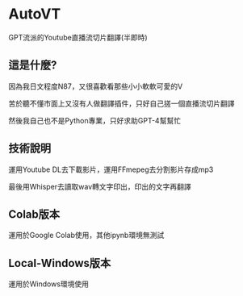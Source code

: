# AutoVT
GPT流派的Youtube直播流切片翻譯(半即時)

## 這是什麼?
因為我日文程度N87，又很喜歡看那些小小軟軟可愛的V

苦於聽不懂市面上又沒有人做翻譯插件，只好自己搓一個直播流切片翻譯

然後我自己也不是Python專業，只好求助GPT-4幫幫忙

## 技術說明
運用Youtube DL去下載影片，運用FFmepeg去分割影片存成mp3

最後用Whisper去讀取wav轉文字印出，印出的文字再翻譯

## Colab版本
運用於Google Colab使用，其他ipynb環境無測試

## Local-Windows版本
運用於Windows環境使用



